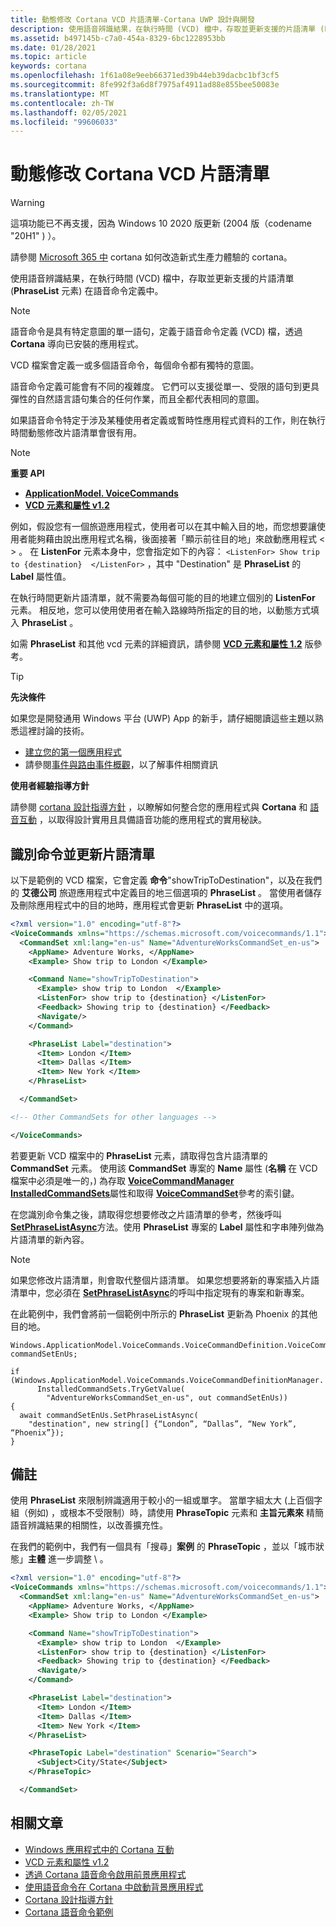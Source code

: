 ```yaml
---
title: 動態修改 Cortana VCD 片語清單-Cortana UWP 設計與開發
description: 使用語音辨識結果，在執行時間 (VCD) 檔中，存取並更新支援的片語清單 (PhraseList 元素) 在語音命令定義中。
ms.assetid: b497145b-c7a0-454a-8329-6bc1228953bb
ms.date: 01/28/2021
ms.topic: article
keywords: cortana
ms.openlocfilehash: 1f61a08e9eeb66371ed39b44eb39dacbc1bf3cf5
ms.sourcegitcommit: 8fe992f3a6d8f7975af4911ad88e855bee50083e
ms.translationtype: MT
ms.contentlocale: zh-TW
ms.lasthandoff: 02/05/2021
ms.locfileid: "99606033"
---
```

# <a name="dynamically-modify-cortana-vcd-phrase-lists"></a>動態修改 Cortana VCD 片語清單

>[!WARNING]
> 這項功能已不再支援，因為 Windows 10 2020 版更新 (2004 版（codename "20H1" ) ）。
>
> 請參閱 [Microsoft 365 中](/microsoft-365/admin/misc/cortana-integration) cortana 如何改造新式生產力體驗的 cortana。

使用語音辨識結果，在執行時間 (VCD) 檔中，存取並更新支援的片語清單 (**PhraseList** 元素) 在語音命令定義中。

> [!NOTE]
> 語音命令是具有特定意圖的單一語句，定義于語音命令定義 (VCD) 檔，透過 **Cortana** 導向已安裝的應用程式。
>
> VCD 檔案會定義一或多個語音命令，每個命令都有獨特的意圖。
>
> 語音命令定義可能會有不同的複雜度。 它們可以支援從單一、受限的語句到更具彈性的自然語言語句集合的任何作業，而且全都代表相同的意圖。

如果語音命令特定于涉及某種使用者定義或暫時性應用程式資料的工作，則在執行時間動態修改片語清單會很有用。

> [!NOTE]
> **重要 API**
>
> - [**ApplicationModel. VoiceCommands**](/uwp/api/Windows.ApplicationModel.VoiceCommands)
> - [**VCD 元素和屬性 v1.2**](/uwp/schemas/voicecommands/voice-command-elements-and-attributes-1-2)

例如，假設您有一個旅遊應用程式，使用者可以在其中輸入目的地，而您想要讓使用者能夠藉由說出應用程式名稱，後面接著「顯示前往目的地」來啟動應用程式 &lt; &gt; 。 在 **ListenFor** 元素本身中，您會指定如下的內容： `<ListenFor> Show trip to {destination}  </ListenFor>` ，其中 "Destination" 是 **PhraseList** 的 **Label** 屬性值。

在執行時間更新片語清單，就不需要為每個可能的目的地建立個別的 **ListenFor** 元素。 相反地，您可以使用使用者在輸入路線時所指定的目的地，以動態方式填入 **PhraseList** 。

如需 **PhraseList** 和其他 vcd 元素的詳細資訊，請參閱 [**VCD 元素和屬性 1.2**](/uwp/schemas/voicecommands/voice-command-elements-and-attributes-1-2) 版參考。

> [!TIP]
> **先決條件**
>
> 如果您是開發通用 Windows 平台 (UWP) App 的新手，請仔細閱讀這些主題以熟悉這裡討論的技術。
>
> - [建立您的第一個應用程式](/windows/uwp/get-started/your-first-app)
> - 請參閱[事件與路由事件概觀](/windows/uwp/xaml-platform/events-and-routed-events-overview)，以了解事件相關資訊
>
> **使用者經驗指導方針**
>
> 請參閱 [cortana 設計指導方針](cortana-design-guidelines.md)  ，以瞭解如何整合您的應用程式與 **Cortana** 和 [語音互動](speech-interactions.md) ，以取得設計實用且具備語音功能的應用程式的實用秘訣。

## <a name="identify-the-command-and-update-the-phrase-list"></a>識別命令並更新片語清單

以下是範例的 VCD 檔案，它會定義 **命令**"showTripToDestination"，以及在我們的 **艾德公司** 旅遊應用程式中定義目的地三個選項的 **PhraseList** 。 當使用者儲存及刪除應用程式中的目的地時，應用程式會更新 **PhraseList** 中的選項。

```XML
<?xml version="1.0" encoding="utf-8"?>
<VoiceCommands xmlns="https://schemas.microsoft.com/voicecommands/1.1">
  <CommandSet xml:lang="en-us" Name="AdventureWorksCommandSet_en-us">
    <AppName> Adventure Works, </AppName>
    <Example> Show trip to London </Example>

    <Command Name="showTripToDestination">
      <Example> show trip to London  </Example>
      <ListenFor> show trip to {destination} </ListenFor>
      <Feedback> Showing trip to {destination} </Feedback>
      <Navigate/>
    </Command>

    <PhraseList Label="destination">
      <Item> London </Item>
      <Item> Dallas </Item>
      <Item> New York </Item>
    </PhraseList>

  </CommandSet>

<!-- Other CommandSets for other languages -->

</VoiceCommands>
```

若要更新 VCD 檔案中的 **PhraseList** 元素，請取得包含片語清單的 **CommandSet** 元素。 使用該 **CommandSet** 專案的 **Name** 屬性 (**名稱** 在 VCD 檔案中必須是唯一的，) 為存取 [**VoiceCommandManager InstalledCommandSets**](/uwp/api/Windows.Media.SpeechRecognition.VoiceCommandManager)屬性和取得 [**VoiceCommandSet**](/uwp/api/Windows.Media.SpeechRecognition.VoiceCommandSet)參考的索引鍵。

在您識別命令集之後，請取得您想要修改之片語清單的參考，然後呼叫 [**SetPhraseListAsync**](/uwp/api/Windows.Media.SpeechRecognition.VoiceCommandSet)方法。使用 **PhraseList** 專案的 **Label** 屬性和字串陣列做為片語清單的新內容。

> [!NOTE]
> 如果您修改片語清單，則會取代整個片語清單。 如果您想要將新的專案插入片語清單中，您必須在 [**SetPhraseListAsync**](/uwp/api/Windows.Media.SpeechRecognition.VoiceCommandSet)的呼叫中指定現有的專案和新專案。

在此範例中，我們會將前一個範例中所示的 **PhraseList** 更新為 Phoenix 的其他目的地。

```CSharp
Windows.ApplicationModel.VoiceCommands.VoiceCommandDefinition.VoiceCommandSet commandSetEnUs;

if (Windows.ApplicationModel.VoiceCommands.VoiceCommandDefinitionManager.
      InstalledCommandSets.TryGetValue(
        "AdventureWorksCommandSet_en-us", out commandSetEnUs))
{
  await commandSetEnUs.SetPhraseListAsync(
    "destination", new string[] {“London”, “Dallas”, “New York”, “Phoenix”});
}
```

## <a name="remarks"></a>備註

使用 **PhraseList** 來限制辨識適用于較小的一組或單字。 當單字組太大 (上百個字組（例如) ，或根本不受限制）時，請使用 **PhraseTopic** 元素和 **主旨元素來** 精簡語音辨識結果的相關性，以改善擴充性。

在我們的範例中，我們有一個具有「搜尋」**案例** 的 **PhraseTopic** ，並以「城市狀態」**主體** 進一步調整 \\ 。

```XML
<?xml version="1.0" encoding="utf-8"?>
<VoiceCommands xmlns="https://schemas.microsoft.com/voicecommands/1.1">
  <CommandSet xml:lang="en-us" Name="AdventureWorksCommandSet_en-us">
    <AppName> Adventure Works, </AppName>
    <Example> Show trip to London </Example>

    <Command Name="showTripToDestination">
      <Example> show trip to London  </Example>
      <ListenFor> show trip to {destination} </ListenFor>
      <Feedback> Showing trip to {destination} </Feedback>
      <Navigate/>
    </Command>

    <PhraseList Label="destination">
      <Item> London </Item>
      <Item> Dallas </Item>
      <Item> New York </Item>
    </PhraseList>

    <PhraseTopic Label="destination" Scenario="Search">
      <Subject>City/State</Subject>
    </PhraseTopic>

  </CommandSet>
```

## <a name="related-articles"></a>相關文章

- [Windows 應用程式中的 Cortana 互動](cortana-interactions.md)
- [VCD 元素和屬性 v1.2](/uwp/schemas/voicecommands/voice-command-elements-and-attributes-1-2)
- [透過 Cortana 語音命令啟用前景應用程式](cortana-launch-a-foreground-app-with-voice-commands.md)
- [使用語音命令在 Cortana 中啟動背景應用程式](cortana-launch-a-background-app-with-voice-commands.md)
- [Cortana 設計指導方針](cortana-design-guidelines.md)
- [Cortana 語音命令範例](https://go.microsoft.com/fwlink/p/?LinkID=619899)
